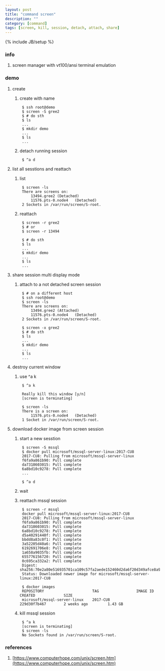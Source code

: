 ```yaml
---
layout: post
title: "command screen"
description: ""
category: [command]
tags: [screen, kill, session, detach, attach, share]
---
```

{% include JB/setup %}


### info

1. screen manager with vt100/ansi terminal emulation

### demo

1. create

    1. create with name

            $ ssh root@demo
            $ screen -S gree2
            $ # do sth
            $ ls
            ...
            $ mkdir demo
            ...
            $ ls
            ...

    1. detach running session

            $ ^a d

1. list all sesstions and reattach

    1. list

            $ screen -ls
            There are screens on:
                13494.gree2 (Detached)
                11576.pts-0.node4   (Detached)
            2 Sockets in /var/run/screen/S-root.

    1. reattach

            $ screen -r gree2
            $ # or
            $ screen -r 13494

            $ # do sth
            $ ls
            ...
            $ mkdir demo
            ...
            $ ls
            ...

1. share session multi display mode

    1. attach to a not detached screen session

            $ # on a different host
            $ ssh root@demo
            $ screen -ls
            There are screens on:
                13494.gree2 (Attached)
                11576.pts-0.node4   (Detached)
            2 Sockets in /var/run/screen/S-root.

            $ screen -x gree2
            $ # do sth
            $ ls
            ...
            $ mkdir demo
            ...
            $ ls
            ...

1. destroy current window

    1. use ^a k

            $ ^a k

            Really kill this window [y/n]
            [screen is terminating]

            $ screen -ls
            There is a screen on:
                11576.pts-0.node4   (Detached)
            1 Socket in /var/run/screen/S-root.

1. download docker image from screen session

    1. start a new sesstion

            $ screen -S mssql
            $ docker pull microsoft/mssql-server-linux:2017-CU8
            2017-CU8: Pulling from microsoft/mssql-server-linux
            f6fa9a861b90: Pull complete
            da7318603015: Pull complete
            6a8bd10c9278: Pull complete
            ...

            $ ^a d

    1. wait

    1. reattach mssql session

            $ screen -r mssql
            docker pull microsoft/mssql-server-linux:2017-CU8
            2017-CU8: Pulling from microsoft/mssql-server-linux
            f6fa9a861b90: Pull complete
            da7318603015: Pull complete
            6a8bd10c9278: Pull complete
            d5a40291440f: Pull complete
            bbdd8a83c0f1: Pull complete
            3a52205d40a6: Pull complete
            6192691706e8: Pull complete
            1a658a9035fb: Pull complete
            655776156720: Pull complete
            0c695ca332a2: Pull complete
            Digest: sha256:70e2a80e516935701ca109c57fa2aede152460d2da6f20d349afce8a93156a28
            Status: Downloaded newer image for microsoft/mssql-server-linux:2017-CU8

            $ docker images
            REPOSITORY                      TAG                 IMAGE ID            CREATED             SIZE
            microsoft/mssql-server-linux    2017-CU8            229d30f7b467        2 weeks ago         1.43 GB

    1. kill mssql session

            $ ^a k
            [screen is terminating]
            $ screen -ls
            No Sockets found in /var/run/screen/S-root.

### references

1. [https://www.computerhope.com/unix/screen.htm](https://www.computerhope.com/unix/screen.htm)
